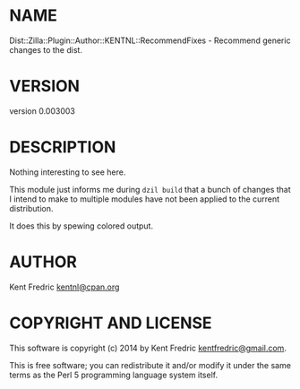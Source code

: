# NAME

Dist::Zilla::Plugin::Author::KENTNL::RecommendFixes - Recommend generic changes to the dist.

# VERSION

version 0.003003

# DESCRIPTION

Nothing interesting to see here.

This module just informs me during `dzil build` that a bunch of
changes that I intend to make to multiple modules have not been applied
to the current distribution.

It does this by spewing colored output.

# AUTHOR

Kent Fredric <kentnl@cpan.org>

# COPYRIGHT AND LICENSE

This software is copyright (c) 2014 by Kent Fredric <kentfredric@gmail.com>.

This is free software; you can redistribute it and/or modify it under
the same terms as the Perl 5 programming language system itself.
